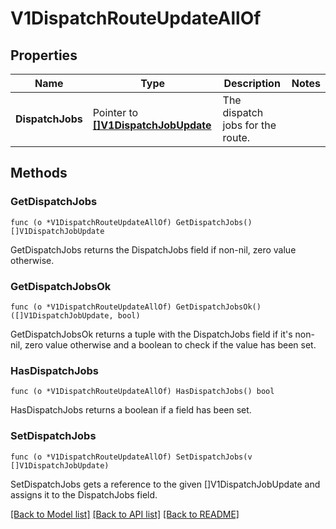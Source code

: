 # V1DispatchRouteUpdateAllOf

## Properties

Name | Type | Description | Notes
------------ | ------------- | ------------- | -------------
**DispatchJobs** | Pointer to [**[]V1DispatchJobUpdate**](V1DispatchJobUpdate.md) | The dispatch jobs for the route. | 

## Methods

### GetDispatchJobs

`func (o *V1DispatchRouteUpdateAllOf) GetDispatchJobs() []V1DispatchJobUpdate`

GetDispatchJobs returns the DispatchJobs field if non-nil, zero value otherwise.

### GetDispatchJobsOk

`func (o *V1DispatchRouteUpdateAllOf) GetDispatchJobsOk() ([]V1DispatchJobUpdate, bool)`

GetDispatchJobsOk returns a tuple with the DispatchJobs field if it's non-nil, zero value otherwise
and a boolean to check if the value has been set.

### HasDispatchJobs

`func (o *V1DispatchRouteUpdateAllOf) HasDispatchJobs() bool`

HasDispatchJobs returns a boolean if a field has been set.

### SetDispatchJobs

`func (o *V1DispatchRouteUpdateAllOf) SetDispatchJobs(v []V1DispatchJobUpdate)`

SetDispatchJobs gets a reference to the given []V1DispatchJobUpdate and assigns it to the DispatchJobs field.


[[Back to Model list]](../README.md#documentation-for-models) [[Back to API list]](../README.md#documentation-for-api-endpoints) [[Back to README]](../README.md)



